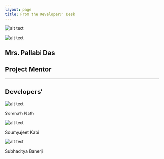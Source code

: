```yaml
---
layout: page
title: From the Developers' Desk
---
```



![alt text](https://i.imgur.com/ysQnba8.jpg)



![alt text](https://i.imgur.com/dpLFJtu.jpg)

## Mrs. Pallabi Das
## Project Mentor


---


## Developers'


![alt text](https://i.imgur.com/JRl3d8c.jpg)


Somnath Nath


![alt text](https://i.imgur.com/ErpMliY.jpg)


Soumyajeet Kabi


![alt text](https://i.imgur.com/9bCVEqT.jpg)


Subhaditya Banerji
